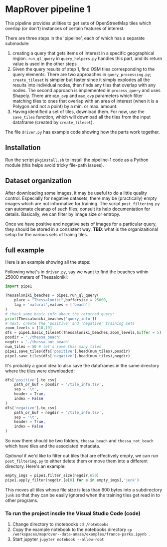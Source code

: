 # MapRover pipeline 1

This pipeline provides utilities to get sets of OpenStreetMap tiles which overlap (or don't) instances of certain features of interest.

There are three steps in the 'pipeline', each of which has a separate submodule:
1. creating a query that gets items of interest in a specific geographical region. `run_ql_query` in `query_helpers.py` handles this part, and its return value is used in the other steps
2. Given the query results of step 1, find OSM tiles corresponding to the query elements. There are two approaches in `query_processing.py`; `create_tileset` is simpler but faster since it simply explodes all the results into individual nodes, then finds any tiles that overlap with any nodes. The second approach is implemented in  `process_query` and uses Shapely. There are `min_ovp` and `max_ovp` parameters which filter matching tiles to ones that overlap with an area of interest (when it is a Polygon and not a point) by a min. or max. amount.
3. Having identified a set of tiles, download them. For now, use the `save_tiles` function, which will download all the tiles from the input dataframe (created by `create_tileset`).

The file `driver.py` has example code showing how the parts work together.

## Installation

Run the script `pkginstall.sh` to install the pipeline-1 code as a Python module (this helps avoid tricky file-path issues).

## Dataset organization

After downloading some images, it may be useful to do a little quality control. Especially for negative datasets, there may be (practically) empty images which are not informative for training. The script `post_filtering.py` can automate cleanup of such files; consult its help documentation for details. Basically, we can filter by image size or entropy.

Once we have positive and negative sets of images for a particular query, they should be stored in a consistent way. __TBD__: what is the organizaitional setup for the various sets of trainig tiles.

## full example

Here is an example showing all the steps:

Following what's in `driver.py`, say we want to find the beaches within 25000 meters of Thessaloniki:

```python
import pipe1

Thessaloniki_beaches = pipe1.run_ql_query(
    place = "Thessaloniki",buffersize = 25000,
    tag = 'natural',values = ['beach']
)
# check some basic info about the returned query:
print(Thessaloniki_beaches['query_info'])
# next, create the 'positive' and 'negative' training sets
zoom_levels = [18,19]
dfs = pipe1.basic_tileset(Thessaloniki_beaches,zoom_levels,buffer = 5)
posdir = './thessa_beach'
negdir = './thessa_not_beach'
num_tiles = 50 # let's save this many tiles
pipe1.save_tiles(dfs['positive'].head(num_tiles),posdir)
pipe1.save_tiles(dfs['negative'].head(num_tiles),negdir)
```

It's probably a good idea to also save the dataframes in the same directory where the tiles were downloaded:

```python
dfs['positive'].to_csv(
    path_or_buf = posdir + '/tile_info.tsv',
    sep = '\t',
    header = True,
    index = False
)
dfs['negative'].to_csv(
    path_or_buf = negdir + '/tile_info.tsv',
    sep = '\t',
    header = True,
    index = False
)
```

So now there should be two folders, `thessa_beach` and `thessa_not_beach` which have tiles and the associated metadata.

_Optional_ if we'd like to filter out tiles that are effectively empty, we can run `post_filtering.py` to either delete them or move them into a different directory. Here's an example:

```python
empty_imgs = pipe1.filter_size(negdir,650)
pipe1.apply_filter(negdir,[e[0] for e in empty_imgs],'junk')
```

This moves all tiles whose file size is less than 600 bytes into a subdirectory `junk` so that they can be easily ignored when the training tiles get read in to other programs.

### To run the project insdie the Visual Studio Code (code)

1. Change directory to /notebooks
```cd /notebooks```
2. Copy the example notebook to the notebooks directory
```cp /workspaces/maprover--data-amass/examples/france-parks.ipynb .```
3. Start jupyter
```jupyter notebook --allow-root```